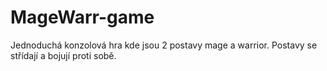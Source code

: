 # MageWarr-game

Jednoduchá konzolová hra kde jsou 2 postavy mage a warrior. Postavy se střídají a bojují proti sobě.
